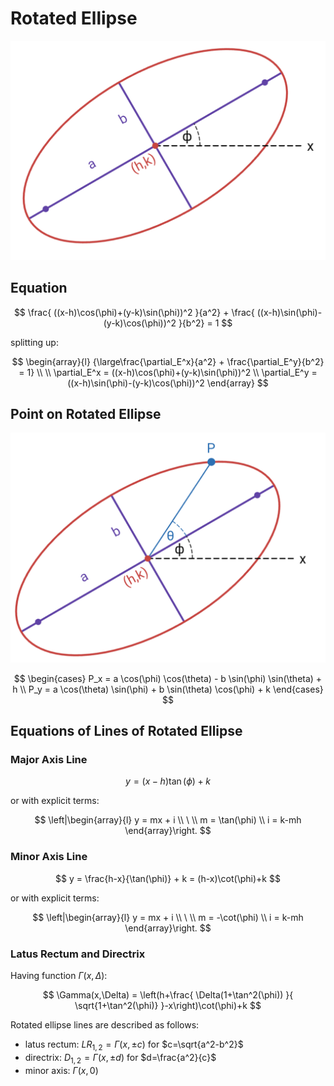 # Rotated Ellipse

![Rotated Ellipse](https://raw.githubusercontent.com/damianc/math-notes/refs/heads/master/_images/anal-geom/ellipse/rotated-ellipse.png)

## Equation

$$
\frac{
 ((x-h)\cos(\phi)+(y-k)\sin(\phi))^2
}{a^2} + \frac{
 ((x-h)\sin(\phi)-(y-k)\cos(\phi))^2
}{b^2} = 1
$$

splitting up:

$$
\begin{array}{l}
{\large\frac{\partial_E^x}{a^2} +
\frac{\partial_E^y}{b^2} = 1}
\\
\\
\partial_E^x = ((x-h)\cos(\phi)+(y-k)\sin(\phi))^2
\\
\partial_E^y = ((x-h)\sin(\phi)-(y-k)\cos(\phi))^2
\end{array}
$$

## Point on Rotated Ellipse

![Point on Rotated Ellipse](https://raw.githubusercontent.com/damianc/math-notes/refs/heads/master/_images/anal-geom/ellipse/rotated-ellipse-point-location.png)

$$
\begin{cases}
P_x = a \cos(\phi) \cos(\theta) - b \sin(\phi) \sin(\theta) + h
\\
P_y = a \cos(\theta) \sin(\phi) + b \sin(\theta) \cos(\phi) + k
\end{cases}
$$

## Equations of Lines of Rotated Ellipse

### Major Axis Line

$$
y = (x-h)\tan(\phi)+k
$$

or with explicit terms:

$$
\left|\begin{array}{l}
y = mx + i
\\
\ 
\\
m = \tan(\phi)
\\
i = k-mh
\end{array}\right.
$$

### Minor Axis Line

$$
y = \frac{h-x}{\tan(\phi)} + k = (h-x)\cot(\phi)+k
$$

or with explicit terms:

$$
\left|\begin{array}{l}
y = mx + i
\\
\ 
\\
m = -\cot(\phi)
\\
i = k-mh
\end{array}\right.
$$

### Latus Rectum and Directrix

Having function $\Gamma(x,\Delta)$:

$$
\Gamma(x,\Delta) = \left(h+\frac{
 \Delta(1+\tan^2(\phi))
}{
 \sqrt{1+\tan^2(\phi)}
}-x\right)\cot(\phi)+k
$$

Rotated ellipse lines are described as follows:

- latus rectum: $LR_{1,2} = \Gamma(x,\pm c)$ for $c=\sqrt{a^2-b^2}$
- directrix: $D_{1,2} = \Gamma(x,\pm d)$ for $d=\frac{a^2}{c}$
- minor axis: $\Gamma(x,0)$
